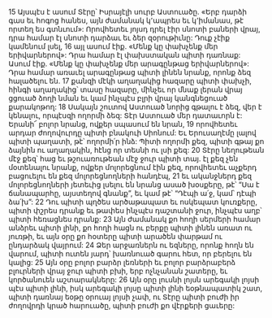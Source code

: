 15 Այսպէս է ասում Տէրը՝ Իսրայէլի սուրբ Աստուածը.
«Երբ դարձի գաս եւ հոգոց հանես,
այն ժամանակ կ՚ապրես եւ կ՚իմանաս,
թէ որտեղ ես գտնւում»:
Որովհետեւ յոյսդ դրել էիր սնոտի բաների վրայ,
դրա համար էլ սնոտի դարձաւ եւ ձեր զօրութիւնը:
Դուք չէիք կամենում լսել,
16 այլ ասում էիք.
«Մենք կը փախչենք մեր երիվարներով»:
Դրա համար էլ փախստական պիտի դառնաք:
Ասում էիք. «Մենք կը փախչենք մեր արագընթաց երիվարներով»:
Դրա համար առաւել արագընթաց պիտի լինեն նրանք,
որոնք ձեզ հալածելու են.
17 քանզի մէկի աղաղակից հազարը պիտի փախչի,
հինգի աղաղակից՝ տասը հազարը,
մինչեւ որ մնաք լերան վրայ ցցուած ձողի նման
եւ կամ ինչպէս բլրի վրայ կանգնեցուած քարակոթող:
18 Սակայն շուտով Աստուած նորից գթալու է ձեզ,
վեր է կենալու, որպէսզի ողորմի ձեզ:
Տէր Աստուած մեր դատաւորն է:
Երանի՜ բոլոր նրանց, ովքեր սպասում են նրան,
19 որովհետեւ արդար ժողովուրդը պիտի բնակուի Սիոնում:
Եւ Երուսաղէմը լալով պիտի պաղատի,
թէ՝ ողորմի՛ր ինձ:
Պիտի ողորմի քեզ,
պիտի գթայ քո ձայնին ու աղաղակին,
հէնց որ տեսնի ու լսի քեզ:
20 Տէրը նեղութեան մէջ քեզ՝ հաց
եւ թշուառութեան մէջ ջուր պիտի տայ.
էլ քեզ չեն մօտենալու նրանք,
ովքեր մոլորեցնում էին քեզ,
որովհետեւ աչքերդ բացուելու են քեզ մոլորեցնողների հանդէպ,
21 եւ ականջներդ քեզ մոլորեցնողների յետեւից լսելու են նրանց ասած խօսքերը, թէ՝
“Սա է ճանապարհը, այստեղով գնանք”, եւ կամ թէ՝
“Դէպի ա՛ջ, կամ՝ դէպի ձա՛խ”:
22 Դու պիտի պղծես արծաթապատ եւ ոսկեպատ կուռքերը,
պիտի փշրես դրանք եւ թափես ինչպէս դաշտանի ջուր,
ինչպէս աղբ՝ պիտի հեռացնես դրանք:
23 Այն ժամանակ քո հողի սերմերի համար անձրեւ պիտի լինի,
քո հողի հացն ու բերքը պիտի լինեն առատ ու յուռթի,
եւ այն օրը քո հօտերը պիտի արածեն փարթամ ու ընդարձակ վայրում:
24 Ձեր արջառներն ու եզները, որոնք հողն են վարում,
պիտի ուտեն յարդ՝ խառնուած գարու հետ,
որ բերելու են կալից:
25 Այն օրը բոլոր բարձր լեռների եւ բոլոր բարձրաբերձ բլուրների վրայ ջուր պիտի բխի,
երբ ոչնչանան շատերը, եւ կործանուեն աշտարակները:
26 Այն օրը լուսնի լոյսն արեգակի լոյսի պէս պիտի լինի,
իսկ արեգակի լոյսը պիտի լինի եօթնապատիկ շատ,
պիտի դառնայ եօթը օրուայ լոյսի չափ,
ու Տէրը պիտի բուժի իր ժողովրդի կրած հարուածը,
պիտի բուժի քո վէրքերի ցաւերը:

